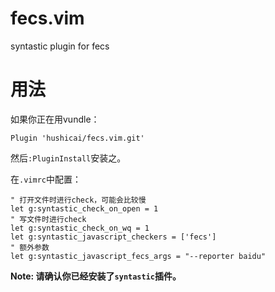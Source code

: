 # fecs.vim

syntastic plugin for fecs

# 用法

如果你正在用vundle：

```viml
Plugin 'hushicai/fecs.vim.git'
```

然后`:PluginInstall`安装之。

在`.vimrc`中配置：

```viml
" 打开文件时进行check，可能会比较慢
let g:syntastic_check_on_open = 1
" 写文件时进行check
let g:syntastic_check_on_wq = 1
let g:syntastic_javascript_checkers = ['fecs']
" 额外参数
let g:syntastic_javascript_fecs_args = "--reporter baidu"
```

__Note: 请确认你已经安装了`syntastic`插件。__


